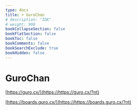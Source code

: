 ```yaml
---
type: docs
title: ➡️ GuroChan
# description: "IDK"
# weight: 900
bookCollapseSection: false
bookFlatSection: false
bookToc: false
bookComments: false
bookSearchExclude: true
bookHidden: false
---
```


# GuroChan

[https://guro.cx/](https://https://guro.cx/?nt)

[https://boards.guro.cx/](https://https://boards.guro.cx/?nt)
